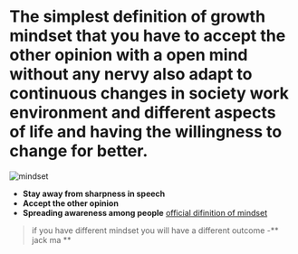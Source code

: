 # The simplest definition of growth mindset that you have to accept the other opinion with a open mind without any nervy also adapt to continuous changes in society work environment and different aspects of life and having the willingness to change for better. 
![mindset](https://specials-images.forbesimg.com/imageserve/637192394/960x0.jpg?fit=scale)
- **Stay away from sharpness in speech**
- **Accept the other opinion**
- **Spreading awareness among people**
[official difinition of mindset](https://en.wikipedia.org/wiki/Mindset)
> if you have different mindset you will have a different outcome 
-** jack ma ** 